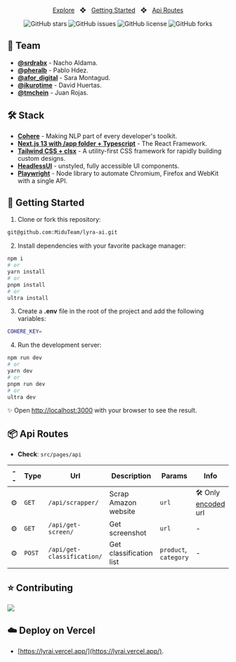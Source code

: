 <div align="center">

<!--
<a href="lyrai.vercel.app">
<img src="./public/img/banner_gh.jpg" />
</a>
-->

<p></p>

<a href="https://lyrai.vercel.app">Explore</a>
<span>&nbsp;&nbsp;❖&nbsp;&nbsp;</span>
<a href="#-getting-started">Getting Started</a>
<span>&nbsp;&nbsp;❖&nbsp;&nbsp;</span>
<a href="#-api-routess">Api Routes</a>

![GitHub stars](https://img.shields.io/github/stars/MiduTeam/lyra-ai)
![GitHub issues](https://img.shields.io/github/issues/MiduTeam/lyra-ai)
![GitHub license](https://img.shields.io/github/license/MiduTeam/lyra-ai)
![GitHub forks](https://img.shields.io/github/forks/MiduTeam/lyra-ai)

</div>

## 👋 Team

- [**@srdrabx**](https://github.com/nachoaldamav) - Nacho Aldama.
- [**@pheralb**](https://github.com/pheralb) - Pablo Hdez.
- [**@afor_digital**](https://github.com/aforina) - Sara Montagud.
- [**@ikurotime**](https://github.com/ikurotime) - David Huertas.
- [**@tmchein**](https://github.com/tmchein) - Juan Rojas.

## 🛠️ Stack

- [**Cohere**](https://cohere.ai/) - Making NLP part of every developer's toolkit.
- [**Next.js 13 with /app folder + Typescript**](https://nextjs.org/) - The React Framework.
- [**Tailwind CSS + clsx**](https://tailwindcss.com/) - A utility-first CSS framework for rapidly building custom designs.
- [**HeadlessUI**](https://headlessui.dev/) - unstyled, fully accessible UI components.
- [**Playwright**](https://playwright.dev/) - Node library to automate Chromium, Firefox and WebKit with a single API.

## 🚀 Getting Started

1. Clone or fork this repository:

```bash
git@github.com:MiduTeam/lyra-ai.git
```

2. Install dependencies with your favorite package manager:

```bash
npm i
# or
yarn install
# or
pnpm install
# or
ultra install
```

3. Create a **.env** file in the root of the project and add the following variables:

```bash
COHERE_KEY=
```

4. Run the development server:

```bash
npm run dev
# or
yarn dev
# or
pnpm run dev
# or
ultra dev
```

✨ Open [http://localhost:3000](http://localhost:3000) with your browser to see the result.

## 📦 Api Routes

- **Check**: `src/pages/api`

| --  | Type   | Url                        | Description             | Params                | Info                                               |
| --- | ------ | -------------------------- | ----------------------- | --------------------- | -------------------------------------------------- |
| ⚙️  | `GET`  | `/api/scrapper/`           | Scrap Amazon website    | `url`                 | 🛠️ Only [encoded](https://www.urlencoder.org/) url |
| ⚙️  | `GET`  | `/api/get-screen/`         | Get screenshot          | `url`                 | -                                                  |
| ⚙️  | `POST` | `/api/get-classification/` | Get classification list | `product`, `category` | -                                                  |

## ⭐ Contributing

<a href="https://github.com/miduteam/lyra-ai/graphs/contributors">
  <img src="https://contrib.rocks/image?repo=miduteam/lyra-ai" />
</a>

<p></p>

## ☁️ Deploy on Vercel

- [https://lyrai.vercel.app/](https://lyrai.vercel.app/).

